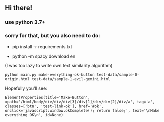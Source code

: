 ## Hi there!

### use python 3.7+
### sorry for that, but you also need to do:

- pip install -r requirements.txt

- python -m spacy download en

(I was too lazy to write own text similarity algorithm)

    python main.py make-everything-ok-button test-data/sample-0-origin.html test-data/sample-1-evil-gemini.html
    
Hopefully you'll see:

```ElementProperties(title='Make-Button', xpath='/html/body/div/div/div[3]/div[1]/div/div[2]/div/a', tag='a', classes=['btn', 'test-link-ok'], href='#ok', onclick='javascript:window.okComplete(); return false;', text='\nMake everything OK\n', id=None)```